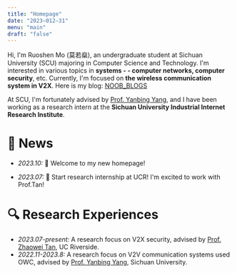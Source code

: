 ```yaml
---
title: "Homepage"
date: "2023–012–31"
menu: "main"
draft: "false"
---
```


Hi, I'm Ruoshen Mo (莫若燊), an undergraduate student at Sichuan University (SCU) majoring in Computer Science and Technology. I'm interested in various topics in **systems - - computer networks, computer security**, etc. Currently, I'm focused on **the wireless communication system in V2X**. Here is my blog: [NOOB_BLOGS](https://youtu.be/dQw4w9WgXcQ?si=PVziopZUNi69LjqG)

At SCU, I'm fortunately advised by [Prof. Yanbing Yang](https://scholar.google.com/citations?user=qpLuOggAAAAJ), and I have been working as a research intern at the **Sichuan University Industrial Internet Research Institute**.

# 📢 News
<!-- - *2023.12:* 🎉 One paper about C-V2X is submitted to NDSS VehicleSec'2024！ -->
- *2023.10:* 🎉 Welcome to my new homepage!
<!-- - *2023.08:* 🎉 My first paper has been submitted to IEEE ICC'2024! -->
- *2023.07:* 🎉 Start research internship at UCR! I'm excited to work with Prof.Tan!

# 🔍 Research Experiences
- *2023.07-present:* A research focus on V2X security, advised by [Prof. Zhaowei Tan](https://cs.ucr.edu/~ztan/), UC Riverside.
- *2022.11-2023.8:* A research focus on V2V communication systems used OWC, advised by [Prof. Yanbing Yang](https://scholar.google.com/citations?user=qpLuOggAAAAJ), Sichuan University.

<script type='text/javascript' id='mapmyvisitors' src='https://mapmyvisitors.com/map.js?cl=080808&w=a&t=tt&d=f8qWx_QFphcnlZIXLc9q7HdY1ARjP0tCgLI5w_STvy4&co=ffffff&cmo=3acc3a&cmn=ff5353&ct=050000'></script>
